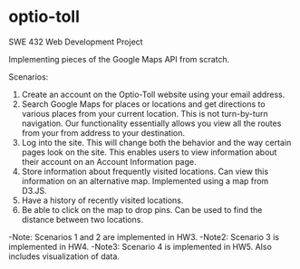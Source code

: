 # optio-toll
SWE 432 Web Development Project

Implementing pieces of the Google Maps API from scratch.

Scenarios:

1. Create an account on the Optio-Toll website using your email address.
2. Search Google Maps for places or locations and get directions to various places from your current location. This is not turn-by-turn navigation. Our functionality essentially allows you view all the routes from your from address to your destination.
3. Log into the site. This will change both the behavior and the way certain pages look on the site. This enables users to view information about their account on an Account Information page.
4. Store information about frequently visited locations. Can view this information on an alternative map. Implemented using a map from D3.JS.
5. Have a history of recently visited locations.
6. Be able to click on the map to drop pins. Can be used to find the distance between two locations.


-Note: Scenarios 1 and 2 are implemented in HW3.
-Note2: Scenario 3 is implemented in HW4.
-Note3: Scenario 4 is implemented in HW5. Also includes visualization of data.
